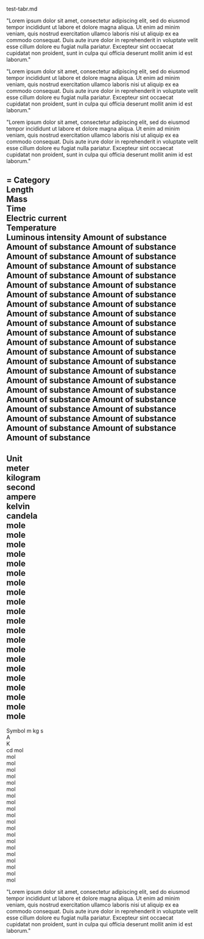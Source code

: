 test-tabr.md

"Lorem ipsum dolor sit amet, consectetur adipiscing elit, sed do eiusmod tempor
incididunt ut labore et dolore magna aliqua. Ut enim ad minim veniam, quis
nostrud exercitation ullamco laboris nisi ut aliquip ex ea commodo consequat.
Duis aute irure dolor in reprehenderit in voluptate velit esse cillum dolore eu
fugiat nulla pariatur. Excepteur sint occaecat cupidatat non proident, sunt in
culpa qui officia deserunt mollit anim id est laborum."

"Lorem ipsum dolor sit amet, consectetur adipiscing elit, sed do eiusmod tempor
incididunt ut labore et dolore magna aliqua. Ut enim ad minim veniam, quis
nostrud exercitation ullamco laboris nisi ut aliquip ex ea commodo consequat.
Duis aute irure dolor in reprehenderit in voluptate velit esse cillum dolore eu
fugiat nulla pariatur. Excepteur sint occaecat cupidatat non proident, sunt in
culpa qui officia deserunt mollit anim id est laborum."

"Lorem ipsum dolor sit amet, consectetur adipiscing elit, sed do eiusmod tempor
incididunt ut labore et dolore magna aliqua. Ut enim ad minim veniam, quis
nostrud exercitation ullamco laboris nisi ut aliquip ex ea commodo consequat.
Duis aute irure dolor in reprehenderit in voluptate velit esse cillum dolore eu
fugiat nulla pariatur. Excepteur sint occaecat cupidatat non proident, sunt in
culpa qui officia deserunt mollit anim id est laborum."

= Category         
  Length             
  Mass               
  Time               
  Electric current   
  Temperature        
  Luminous intensity 
  Amount of substance
  Amount of substance
  Amount of substance
  Amount of substance
  Amount of substance
  Amount of substance
  Amount of substance
  Amount of substance
  Amount of substance
  Amount of substance
  Amount of substance
  Amount of substance
  Amount of substance
  Amount of substance
  Amount of substance
  Amount of substance
  Amount of substance
  Amount of substance
  Amount of substance
  Amount of substance
  Amount of substance
  Amount of substance
  Amount of substance
  Amount of substance
  Amount of substance
  Amount of substance
  Amount of substance
  Amount of substance
  Amount of substance
  Amount of substance
  Amount of substance
  Amount of substance
  Amount of substance
  Amount of substance
  Amount of substance
  Amount of substance
  Amount of substance
  Amount of substance
  Amount of substance
  Amount of substance
  Amount of substance
  Amount of substance
  ---
  Unit          
  meter         
  kilogram      
  second        
  ampere        
  kelvin        
  candela       
  mole          
  mole          
  mole          
  mole          
  mole          
  mole          
  mole          
  mole          
  mole          
  mole          
  mole          
  mole          
  mole          
  mole          
  mole          
  mole          
  mole          
  mole          
  mole          
  mole          
  mole          
  ---
  Symbol
  m
  kg
  s  
  A  
  K  
  cd
  mol  
  mol  
  mol  
  mol  
  mol  
  mol  
  mol  
  mol  
  mol  
  mol  
  mol  
  mol  
  mol  
  mol  
  mol  
  mol  
  mol  
  mol  
  mol  
  mol  
  mol  

"Lorem ipsum dolor sit amet, consectetur adipiscing elit, sed do eiusmod tempor
incididunt ut labore et dolore magna aliqua. Ut enim ad minim veniam, quis
nostrud exercitation ullamco laboris nisi ut aliquip ex ea commodo consequat.
Duis aute irure dolor in reprehenderit in voluptate velit esse cillum dolore eu
fugiat nulla pariatur. Excepteur sint occaecat cupidatat non proident, sunt in
culpa qui officia deserunt mollit anim id est laborum."


